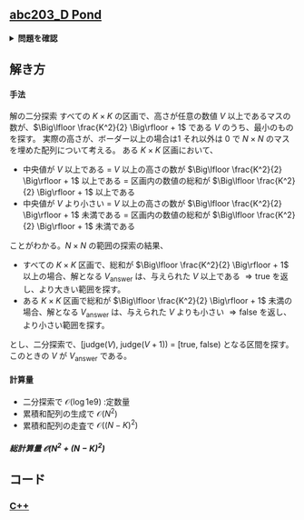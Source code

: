 ## [abc203_D Pond](https://atcoder.jp/contests/abc203/tasks/abc203_d)

<details>
<summary><b>問題を確認</b></summary>

## 問題
AtCoder公園の敷地は東西南北に広がる $N \times N$ のマス目からなっており、北から $i$ 番目かつ西から $j$ 番目のマスの高さは $A_{i,j}$ で与えられる。
公園の管理者である高橋君はここに $K \times K$ の区画の池を作ることにした。
池を作るにあたって、高橋君はAtCoder公園の敷地内に完全にふくまれる $K \times K$ の区画であってその区画に含まれるマスの高さの<b>中央値</b>が最も低いようなものを選ぼうと考えた。そのような区画のマスの高さの中央値を求めなさい。
ここで、 $K \times K$ の区画に含まれるマスの高さの中央値とはその区画に含まれる $K^2$ 個のマスのうち	​ $\Big\lfloor \frac{K^2}{2} \Big\rfloor + 1$ 番目に高いマスの高さを指す。また、$\lfloor x \rfloor$ は $x$ 以下の最大の整数を表す。

## 制約
- $1 \leqq K \leqq N \leqq 800$
- $0 \leqq A_{i,j} \leqq 10^9$
- 入力はすべて整数である

## 入力
入力は以下の形式で標準入力から与えられる
```math
\begin{array}{cccc}
N & K \\
A_{1,1} & A_{1,2} & \cdots & A_{1,N} \\
A_{2,1} & A_{2,2} & \cdots & A_{2,N} \\
\vdots \\
A_{N,1} & A_{N,2} & \cdots & A_{N,N} \\
\end{array}
```

## 出力
答えを出力せよ

</details>

## 解き方
#### 手法
解の二分探索
すべての $K \times K$ の区画で、高さが任意の数値 $V$ 以上であるマスの数が、$\Big\lfloor \frac{K^2}{2} \Big\rfloor + 1$ である $V$ のうち、最小のものを探す。
実際の高さが、ボーダー以上の場合は$1$ それ以外は $0$ で $N \times N$ のマスを埋めた配列について考える。
ある $K \times K$ 区画において、
- 中央値が $V$ 以上である
$=$ $V$ 以上の高さの数が $\Big\lfloor \frac{K^2}{2} \Big\rfloor + 1$ 以上である
$=$ 区画内の数値の総和が $\Big\lfloor \frac{K^2}{2} \Big\rfloor + 1$ 以上である
- 中央値が $V$ より小さい
$=$ $V$ 以上の高さの数が $\Big\lfloor \frac{K^2}{2} \Big\rfloor + 1$ 未満である
$=$ 区画内の数値の総和が $\Big\lfloor \frac{K^2}{2} \Big\rfloor + 1$ 未満である

ことがわかる。$N \times N$ の範囲の探索の結果、
- すべての $K \times K$ 区画で、総和が $\Big\lfloor \frac{K^2}{2} \Big\rfloor + 1$ 以上の場合、解となる $V_{\mathrm{answer}}$ は、与えられた $V$ 以上である
$\Rightarrow \mathrm{true}$ を返し、より大きい範囲を探す。
- ある $K \times K$ 区画で総和が $\Big\lfloor \frac{K^2}{2} \Big\rfloor + 1$ 未満の場合、解となる $V_{\mathrm{answer}}$ は、与えられた $V$ よりも小さい
$\Rightarrow \mathrm{false}$ を返し、より小さい範囲を探す。

とし、二分探索で、$[\mathrm{judge}(V),\ \mathrm{judge}(V + 1)) \ = \ [\mathrm{true},\ \mathrm{false})$ となる区間を探す。このときの $V$ が $V_{\mathrm{answer}}$ である。

#### 計算量
- 二分探索で $\mathcal{O}(\log 1\mathrm{e}9)$ $:$定数量
- 累積和配列の生成で $\mathcal{O}(N^2)$
- 累積和配列の走査で $\mathcal{O}((N-K)^2)$
##### 総計算量 $\mathcal{O}(N^2 + (N-K)^2)$

## コード
### [C++](abc203_d.cpp)
